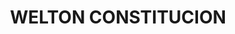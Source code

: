 ---
title: "WELTON CONSTITUCION"
url: /san-luis-rio-colorado/welton-constitucion-calzada-constitucion/
shop: Supermarkt
---